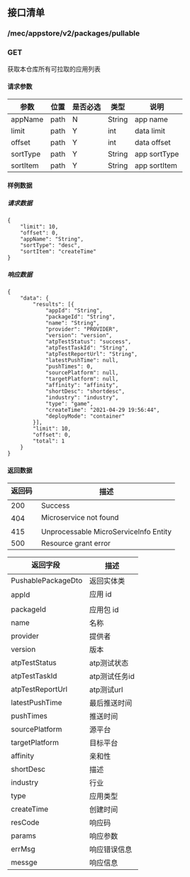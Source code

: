 ## 接口清单

### /mec/appstore/v2/packages/pullable
###  GET
获取本仓库所有可拉取的应用列表
#### 请求参数
|参数 |位置 | 是否必选 | 类型 |说明|
|-----|-----|----|------|-----|
|appName | path |N| String | app name |
|limit | path |Y| int | data limit |
|offset | path |Y| int | data offset |
|sortType | path |Y| String | app sortType |
|sortItem | path |Y| String | app sortItem|

#### 样例数据
##### 请求数据
    {
    	"limit": 10,
    	"offset": 0,
    	"appName": "String",
    	"sortType": "desc",
    	"sortItem": "createTime"
    }
##### 响应数据
    {
    	"data": {
    		"results": [{
    			"appId": "String",
    			"packageId": "String",
    			"name": "String",
    			"provider": "PROVIDER",
    			"version": "version",
    			"atpTestStatus": "success",
    			"atpTestTaskId": "String",
    			"atpTestReportUrl": "String",
    			"latestPushTime": null,
    			"pushTimes": 0,
    			"sourcePlatform": null,
    			"targetPlatform": null,
    			"affinity": "affinity",
    			"shortDesc": "shortdesc",
    			"industry": "industry",
    			"type": "game",
    			"createTime": "2021-04-29 19:56:44",
    			"deployMode": "container"
    		}],
    		"limit": 10,
    		"offset": 0,
    		"total": 1
    	}
    }

#### 返回数据
|返回码  |描述|
|-----|-----|
|200 | Success |
|404 | Microservice not found |
|415 | Unprocessable MicroServiceInfo Entity  |
|500 | Resource grant error |

|返回字段  |描述|
|-----|-----|
|PushablePackageDto | 返回实体类 |
|appId | 应用 id |
|packageId | 应用包 id  |
|name | 名称 |
|provider | 提供者 |
|version | 版本 |
|atpTestStatus | atp测试状态 |
|atpTestTaskId | atp测试任务id |
|atpTestReportUrl | atp测试url |
|latestPushTime | 最后推送时间 |
|pushTimes | 推送时间 |
|sourcePlatform | 源平台 |
|targetPlatform | 目标平台 |
|affinity | 亲和性 |
|shortDesc | 描述 |
|industry | 行业 |
|type | 应用类型 |
|createTime | 创建时间 |
|resCode | 响应码 |
|params | 响应参数 |
|errMsg | 响应错误信息 |
|messge | 响应信息 |